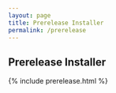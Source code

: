 ```yaml
---
layout: page
title: Prerelease Installer
permalink: /prerelease
---
```


## Prerelease Installer

{% include prerelease.html %}
